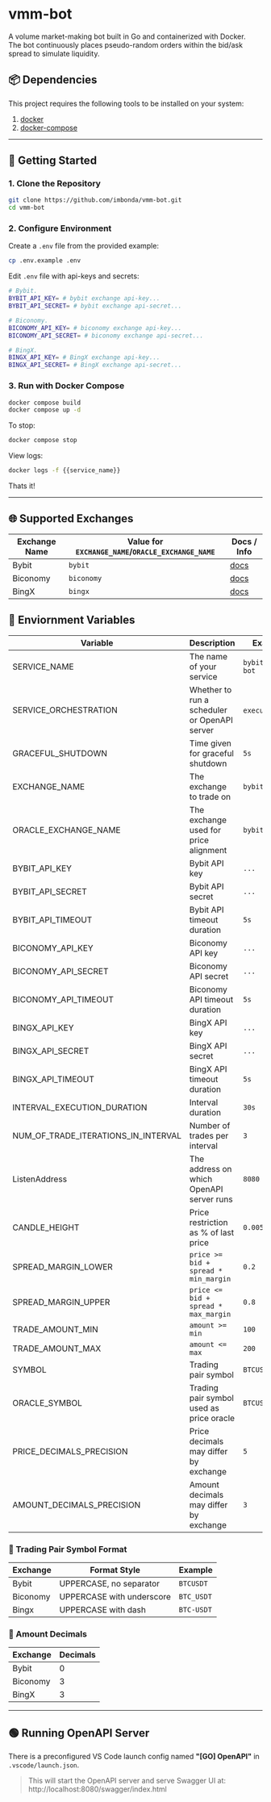 # vmm-bot
A volume market-making bot built in Go and containerized with Docker.<br/>
The bot continuously places pseudo-random orders within the bid/ask spread to simulate liquidity.

## 📦 Dependencies

This project requires the following tools to be installed on your system:
1. [docker](https://docs.docker.com/get-started/get-docker/)
2. [docker-compose](https://docs.docker.com/compose/install/)

---

## 🚀 Getting Started

### 1. Clone the Repository

```bash
git clone https://github.com/imbonda/vmm-bot.git
cd vmm-bot
```

### 2. Configure Environment

Create a `.env` file from the provided example:
```bash
cp .env.example .env
```

Edit `.env` file with api-keys and secrets:
```bash
# Bybit.
BYBIT_API_KEY= # bybit exchange api-key...
BYBIT_API_SECRET= # bybit exchange api-secret...

# Biconomy.
BICONOMY_API_KEY= # biconomy exchange api-key...
BICONOMY_API_SECRET= # biconomy exchange api-secret...

# BingX.
BINGX_API_KEY= # BingX exchange api-key...
BINGX_API_SECRET= # BingX exchange api-secret...
```

### 3. Run with Docker Compose

```bash
docker compose build
docker compose up -d
```

To stop:
```bash
docker compose stop
```

View logs:
```bash
docker logs -f {{service_name}}
```

Thats it!

---

## 🌐 Supported Exchanges

| Exchange Name     | Value for `EXCHANGE_NAME`/`ORACLE_EXCHANGE_NAME` | Docs / Info                                                         |
|-------------------|--------------------------------------------------|---------------------------------------------------------------------|
| Bybit             | `bybit`                                          | [docs](https://bybit-exchange.github.io/docs/v5/intro)              |
| Biconomy          | `biconomy`                                       | [docs](https://github.com/BiconomyOfficial/apidocs)                 |
| BingX             | `bingx`                                          | [docs](https://bingx-api.github.io/docs/#/en-us/spot/changelog)     |

## 🧾 Enviornment Variables

| Variable                            | Description                                  | Example            |
|-------------------------------------|----------------------------------------------|--------------------|
| SERVICE_NAME                        | The name of your service                     | `bybit-vmm-bot`    |
| SERVICE_ORCHESTRATION               | Whether to run a scheduler or OpenAPI server | `executor`/`http`  |
| GRACEFUL_SHUTDOWN                   | Time given for graceful shutdown             | `5s`               |
| EXCHANGE_NAME                       | The exchange to trade on                     | `bybit`            |
| ORACLE_EXCHANGE_NAME                | The exchange used for price alignment        | `bybit`            |
| BYBIT_API_KEY                       | Bybit API key                                | `...`              |
| BYBIT_API_SECRET                    | Bybit API secret                             | `...`              |
| BYBIT_API_TIMEOUT                   | Bybit API timeout duration                   | `5s`               |
| BICONOMY_API_KEY                    | Biconomy API key                             | `...`              |
| BICONOMY_API_SECRET                 | Biconomy API secret                          | `...`              |
| BICONOMY_API_TIMEOUT                | Biconomy API timeout duration                | `5s`               |
| BINGX_API_KEY                       | BingX API key                                | `...`              |
| BINGX_API_SECRET                    | BingX API secret                             | `...`              |
| BINGX_API_TIMEOUT                   | BingX API timeout duration                   | `5s`               |
| INTERVAL_EXECUTION_DURATION         | Interval duration                            | `30s`              |
| NUM_OF_TRADE_ITERATIONS_IN_INTERVAL | Number of trades per interval                | `3`                |
| ListenAddress                       | The address on which OpenAPI server runs     | `8080`             |
| CANDLE_HEIGHT                       | Price restriction as % of last price         | `0.005`            |
| SPREAD_MARGIN_LOWER                 | `price >= bid + spread * min_margin`         | `0.2`              |
| SPREAD_MARGIN_UPPER                 | `price <= bid + spread * max_margin`         | `0.8`              |
| TRADE_AMOUNT_MIN                    | `amount >= min`                              | `100`              |
| TRADE_AMOUNT_MAX                    | `amount <= max`                              | `200`              |
| SYMBOL                              | Trading pair symbol                          | `BTCUSDT`          |
| ORACLE_SYMBOL                       | Trading pair symbol used as price oracle     | `BTCUSDT`          |
| PRICE_DECIMALS_PRECISION            | Price decimals may differ by exchange        | `5`                |
| AMOUNT_DECIMALS_PRECISION           | Amount decimals may differ by exchange       | `3`                |

### 🔀 Trading Pair Symbol Format

| Exchange                  | Format Style                                 | Example           |
|---------------------------|---------------------------------------------|--------------------|
| Bybit                     | UPPERCASE, no separator                     | `BTCUSDT`          |
| Biconomy                  | UPPERCASE with underscore                   | `BTC_USDT`         |
| Bingx                     | UPPERCASE with dash                         | `BTC-USDT`         |

### 🔢 Amount Decimals

| Exchange                  | Decimals    |
|---------------------------|-------------|
| Bybit                     | 0           |
| Biconomy                  | 3           |
| BingX                     | 3           |


---

## 🟢 Running OpenAPI Server

There is a preconfigured VS Code launch config named **"[GO] OpenAPI"** in `.vscode/launch.json`.

> This will start the OpenAPI server and serve Swagger UI at:<br>
http://localhost:8080/swagger/index.html
